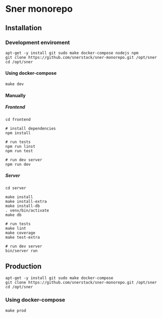 # Sner monorepo

## Installation

### Development enviroment

```
apt-get -y install git sudo make docker-compose nodejs npm
git clone https://github.com/snerstack/sner-monorepo.git /opt/sner
cd /opt/sner
```

#### Using docker-compose

`make dev`

#### Manually

##### Frontend

```
cd frontend

# install dependencies
npm install

# run tests
npm run linst
npm run test

# run dev server
npm run dev
```

##### Server

```
cd server

make install
make install-extra
make install-db
. venv/bin/activate
make db

# run tests
make lint
make coverage
make test-extra

# run dev server
bin/server run
```

## Production

```
apt-get -y install git sudo make docker-compose
git clone https://github.com/snerstack/sner-monorepo.git /opt/sner
cd /opt/sner
```

### Using docker-compose

```
make prod
```
